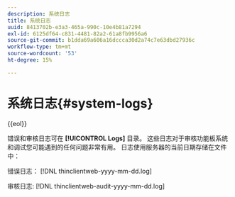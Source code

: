 ```yaml
---
description: 系统日志
title: 系统日志
uuid: 8413702b-e3a3-465a-990c-10e4b81a7294
exl-id: 6125df64-c831-4481-82a2-61a8fb9956a6
source-git-commit: b1dda69a606a16dccca30d2a74c7e63dbd27936c
workflow-type: tm+mt
source-wordcount: '53'
ht-degree: 15%

---
```


# 系统日志{#system-logs}

{{eol}}

错误和审核日志可在 **[!UICONTROL Logs]** 目录。 这些日志对于审核功能板系统和调试您可能遇到的任何问题非常有用。 日志使用服务器的当前日期存储在文件中：

错误日志： [!DNL thinclientweb-yyyy-mm-dd.log]

审核日志: [!DNL thinclientweb-audit-yyyy-mm-dd.log]
